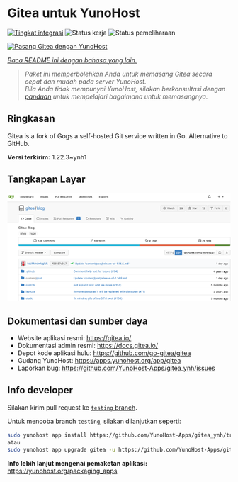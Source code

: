 <!--
N.B.: README ini dibuat secara otomatis oleh <https://github.com/YunoHost/apps/tree/master/tools/readme_generator>
Ini TIDAK boleh diedit dengan tangan.
-->

# Gitea untuk YunoHost

[![Tingkat integrasi](https://dash.yunohost.org/integration/gitea.svg)](https://ci-apps.yunohost.org/ci/apps/gitea/) ![Status kerja](https://ci-apps.yunohost.org/ci/badges/gitea.status.svg) ![Status pemeliharaan](https://ci-apps.yunohost.org/ci/badges/gitea.maintain.svg)

[![Pasang Gitea dengan YunoHost](https://install-app.yunohost.org/install-with-yunohost.svg)](https://install-app.yunohost.org/?app=gitea)

*[Baca README ini dengan bahasa yang lain.](./ALL_README.md)*

> *Paket ini memperbolehkan Anda untuk memasang Gitea secara cepat dan mudah pada server YunoHost.*  
> *Bila Anda tidak mempunyai YunoHost, silakan berkonsultasi dengan [panduan](https://yunohost.org/install) untuk mempelajari bagaimana untuk memasangnya.*

## Ringkasan

Gitea is a fork of Gogs a self-hosted Git service written in Go. Alternative to GitHub.


**Versi terkirim:** 1.22.3~ynh1

## Tangkapan Layar

![Tangkapan Layar pada Gitea](./doc/screenshots/screenshot.png)

## Dokumentasi dan sumber daya

- Website aplikasi resmi: <https://gitea.io/>
- Dokumentasi admin resmi: <https://docs.gitea.io/>
- Depot kode aplikasi hulu: <https://github.com/go-gitea/gitea>
- Gudang YunoHost: <https://apps.yunohost.org/app/gitea>
- Laporkan bug: <https://github.com/YunoHost-Apps/gitea_ynh/issues>

## Info developer

Silakan kirim pull request ke [`testing` branch](https://github.com/YunoHost-Apps/gitea_ynh/tree/testing).

Untuk mencoba branch `testing`, silakan dilanjutkan seperti:

```bash
sudo yunohost app install https://github.com/YunoHost-Apps/gitea_ynh/tree/testing --debug
atau
sudo yunohost app upgrade gitea -u https://github.com/YunoHost-Apps/gitea_ynh/tree/testing --debug
```

**Info lebih lanjut mengenai pemaketan aplikasi:** <https://yunohost.org/packaging_apps>
